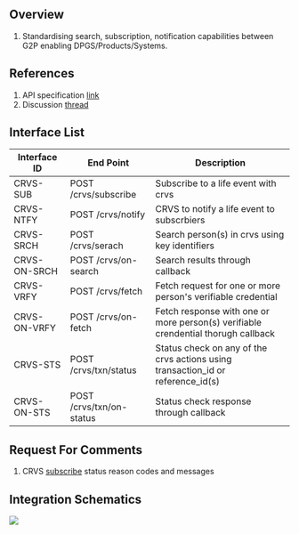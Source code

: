 ## Overview
1. Standardising search, subscription, notification capabilities between G2P enabling DPGS/Products/Systems.

## References
1. API specification [link](https://g2p-connect.github.io/specs/dist/g2p-crvs.html)
2. Discussion [thread](https://github.com/G2P-Connect/.github/discussions)

## Interface List

| Interface ID | End Point | Description | 
| ------------ | --------- | ----------- |
| CRVS-SUB | POST /crvs/subscribe | Subscribe to a life event with crvs | 
| CRVS-NTFY | POST /crvs/notify | CRVS to notify a life event to subscrbiers | 
| CRVS-SRCH | POST /crvs/serach | Search person(s) in crvs using key identifiers | 
| CRVS-ON-SRCH | POST /crvs/on-search | Search results through callback | 
| CRVS-VRFY | POST /crvs/fetch | Fetch request for one or more person's verifiable credential | 
| CRVS-ON-VRFY | POST /crvs/on-fetch | Fetch response with one or more person(s) verifiable crendential thorugh callback |
| CRVS-STS | POST /crvs/txn/status | Status check on any of the crvs actions using transaction_id or reference_id(s) | 
| CRVS-ON-STS | POST /crvs/txn/on-status | Status check response through callback | 

## Request For Comments
1. CRVS [subscribe](https://github.com/G2P-Connect/specs/blob/draft/docs/rfc/specs-draft/g2p_id_vrfy_status_codes.md) status reason codes and messages

## Integration Schematics
![](./images/draw.io/interface-crvs.drawio.png)
